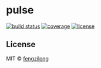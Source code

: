 # pulse

[![build status][build-status-image]][build-status-url]
[![coverage][coverage-image]][coverage-url]
[![license][license-image]][license-url]

## License

MIT &copy; [fengzilong](https://github.com/fengzilong)

[build-status-image]: https://img.shields.io/circleci/project/fengzilong/pulse/master.svg?style=flat-square
[build-status-url]: https://circleci.com/gh/fengzilong/pulse

[coverage-image]: https://img.shields.io/codecov/c/github/fengzilong/pulse.svg?style=flat-square
[coverage-url]: https://codecov.io/gh/fengzilong/pulse

[license-image]: https://img.shields.io/badge/license-MIT-000000.svg?style=flat-square
[license-url]: LICENSE
